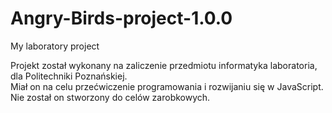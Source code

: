 # Angry-Birds-project-1.0.0
My laboratory project 

Projekt został wykonany na zaliczenie przedmiotu informatyka laboratoria, dla Politechniki Poznańskiej.  
Miał on na celu przećwiczenie programowania i rozwijaniu się w JavaScript.
Nie został on stworzony do celów zarobkowych. 
